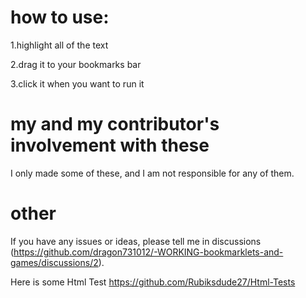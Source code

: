 # how to use:

1.highlight all of the text

2.drag it to your bookmarks bar

3.click it when you want to run it

# my and my contributor's involvement with these

I only made some of these, and I am not responsible for any of them.

# other
If you have any issues or ideas, please tell me in discussions (https://github.com/dragon731012/-WORKING-bookmarklets-and-games/discussions/2).


Here is some Html Test https://github.com/Rubiksdude27/Html-Tests
